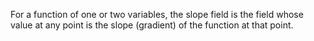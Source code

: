 For a function of one or two variables, the slope field is the field
whose value at any point is the slope (gradient) of the function at that
point.
